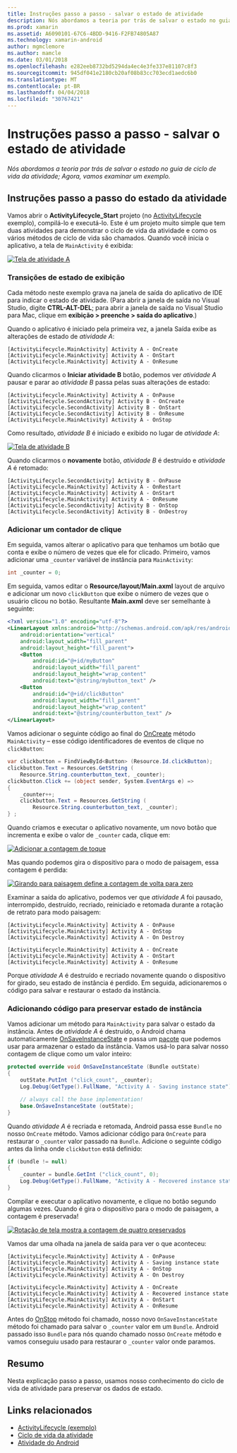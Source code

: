 ```yaml
---
title: Instruções passo a passo - salvar o estado de atividade
description: Nós abordamos a teoria por trás de salvar o estado no guia de ciclo de vida da atividade; Agora, vamos examinar um exemplo.
ms.prod: xamarin
ms.assetid: A6090101-67C6-4BDD-9416-F2FB74805A87
ms.technology: xamarin-android
author: mgmclemore
ms.author: mamcle
ms.date: 03/01/2018
ms.openlocfilehash: e282eeb8732bd5294da4ec4e3fe337e81107c8f3
ms.sourcegitcommit: 945df041e2180cb20af08b83cc703ecd1aedc6b0
ms.translationtype: MT
ms.contentlocale: pt-BR
ms.lasthandoff: 04/04/2018
ms.locfileid: "30767421"
---
```

# <a name="walkthrough---saving-the-activity-state"></a>Instruções passo a passo - salvar o estado de atividade

_Nós abordamos a teoria por trás de salvar o estado no guia de ciclo de vida da atividade; Agora, vamos examinar um exemplo._

## <a name="activity-state-walkthrough"></a>Instruções passo a passo do estado da atividade

Vamos abrir o **ActivityLifecycle_Start** projeto (no [ActivityLifecycle](https://developer.xamarin.com/samples/monodroid/ActivityLifecycle) exemplo), compilá-lo e executá-lo. Este é um projeto muito simple que tem duas atividades para demonstrar o ciclo de vida da atividade e como os vários métodos de ciclo de vida são chamados. Quando você inicia o aplicativo, a tela de `MainActivity` é exibida: 

[![Tela de atividade A](saving-state-images/01-activity-a-sml.png)](saving-state-images/01-activity-a.png#lightbox)

### <a name="viewing-state-transitions"></a>Transições de estado de exibição

Cada método neste exemplo grava na janela de saída do aplicativo de IDE para indicar o estado de atividade. (Para abrir a janela de saída no Visual Studio, digite **CTRL-ALT-DEL**; para abrir a janela de saída no Visual Studio para Mac, clique em **exibição > preenche > saída do aplicativo**.)

Quando o aplicativo é iniciado pela primeira vez, a janela Saída exibe as alterações de estado de *atividade A*: 

```shell
[ActivityLifecycle.MainActivity] Activity A - OnCreate
[ActivityLifecycle.MainActivity] Activity A - OnStart
[ActivityLifecycle.MainActivity] Activity A - OnResume
```

Quando clicarmos o **Iniciar atividade B** botão, podemos ver *atividade A* pausar e parar ao *atividade B* passa pelas suas alterações de estado: 

```shell
[ActivityLifecycle.MainActivity] Activity A - OnPause
[ActivityLifecycle.SecondActivity] Activity B - OnCreate
[ActivityLifecycle.SecondActivity] Activity B - OnStart
[ActivityLifecycle.SecondActivity] Activity B - OnResume
[ActivityLifecycle.MainActivity] Activity A - OnStop
```

Como resultado, *atividade B* é iniciado e exibido no lugar de *atividade A*: 

[![Tela de atividade B](saving-state-images/02-activity-b-sml.png)](saving-state-images/02-activity-b.png#lightbox)

Quando clicarmos o **novamente** botão, *atividade B* é destruído e *atividade A* é retomado: 

```shell
[ActivityLifecycle.SecondActivity] Activity B - OnPause
[ActivityLifecycle.MainActivity] Activity A - OnRestart
[ActivityLifecycle.MainActivity] Activity A - OnStart
[ActivityLifecycle.MainActivity] Activity A - OnResume
[ActivityLifecycle.SecondActivity] Activity B - OnStop
[ActivityLifecycle.SecondActivity] Activity B - OnDestroy
```
### <a name="adding-a-click-counter"></a>Adicionar um contador de clique

Em seguida, vamos alterar o aplicativo para que tenhamos um botão que conta e exibe o número de vezes que ele for clicado. Primeiro, vamos adicionar uma `_counter` variável de instância para `MainActivity`:

```csharp
int _counter = 0;
```

Em seguida, vamos editar o **Resource/layout/Main.axml** layout de arquivo e adicionar um novo `clickButton` que exibe o número de vezes que o usuário clicou no botão. Resultante **Main.axml** deve ser semelhante à seguinte: 

```xml
<?xml version="1.0" encoding="utf-8"?>
<LinearLayout xmlns:android="http://schemas.android.com/apk/res/android"
    android:orientation="vertical"
    android:layout_width="fill_parent"
    android:layout_height="fill_parent">
    <Button
        android:id="@+id/myButton"
        android:layout_width="fill_parent"
        android:layout_height="wrap_content"
        android:text="@string/mybutton_text" />
    <Button
        android:id="@+id/clickButton"
        android:layout_width="fill_parent"
        android:layout_height="wrap_content"
        android:text="@string/counterbutton_text" />
</LinearLayout>
```

Vamos adicionar o seguinte código ao final do [OnCreate](https://developer.xamarin.com/api/member/Android.App.Activity.OnCreate/p/Android.OS.Bundle/) método `MainActivity` &ndash; esse código identificadores de eventos de clique no `clickButton`:

```csharp
var clickbutton = FindViewById<Button> (Resource.Id.clickButton);
clickbutton.Text = Resources.GetString (
    Resource.String.counterbutton_text, _counter);
clickbutton.Click += (object sender, System.EventArgs e) =>
{
    _counter++;
    clickbutton.Text = Resources.GetString (
        Resource.String.counterbutton_text, _counter);
} ;
```

Quando criamos e executar o aplicativo novamente, um novo botão que incrementa e exibe o valor de `_counter` cada, clique em:

[![Adicionar a contagem de toque](saving-state-images/03-touched-sml.png)](saving-state-images/03-touched.png#lightbox)

Mas quando podemos gira o dispositivo para o modo de paisagem, essa contagem é perdida:

[![Girando para paisagem define a contagem de volta para zero](saving-state-images/05-rotate-nosave-sml.png)](saving-state-images/05-rotate-nosave.png#lightbox)

Examinar a saída do aplicativo, podemos ver que *atividade A* foi pausado, interrompido, destruído, recriado, reiniciado e retomada durante a rotação de retrato para modo paisagem: 

```shell
[ActivityLifecycle.MainActivity] Activity A - OnPause
[ActivityLifecycle.MainActivity] Activity A - OnStop
[ActivityLifecycle.MainActivity] Activity A - On Destroy

[ActivityLifecycle.MainActivity] Activity A - OnCreate
[ActivityLifecycle.MainActivity] Activity A - OnStart
[ActivityLifecycle.MainActivity] Activity A - OnResume
```

Porque *atividade A* é destruído e recriado novamente quando o dispositivo for girado, seu estado de instância é perdido. Em seguida, adicionaremos o código para salvar e restaurar o estado da instância.

### <a name="adding-code-to-preserve-instance-state"></a>Adicionando código para preservar estado de instância

Vamos adicionar um método para `MainActivity` para salvar o estado da instância. Antes de *atividade A* é destruído, o Android chama automaticamente [OnSaveInstanceState](https://developer.xamarin.com/api/member/Android.App.Activity.OnSaveInstanceState/p/Android.OS.Bundle/) e passa um [pacote](https://developer.xamarin.com/api/type/Android.OS.Bundle/) que podemos usar para armazenar o estado da instância. Vamos usá-lo para salvar nosso contagem de clique como um valor inteiro:

```csharp
protected override void OnSaveInstanceState (Bundle outState)
{
    outState.PutInt ("click_count", _counter);
    Log.Debug(GetType().FullName, "Activity A - Saving instance state");

    // always call the base implementation!
    base.OnSaveInstanceState (outState);    
}
```

Quando *atividade A* é recriada e retomada, Android passa esse `Bundle` no nosso `OnCreate` método. Vamos adicionar código para `OnCreate` para restaurar o `_counter` valor passado na `Bundle`. Adicione o seguinte código antes da linha onde `clickbutton` está definido: 

```csharp
if (bundle != null)
{
    _counter = bundle.GetInt ("click_count", 0);
    Log.Debug(GetType().FullName, "Activity A - Recovered instance state");
}
```

Compilar e executar o aplicativo novamente, e clique no botão segundo algumas vezes. Quando é gira o dispositivo para o modo de paisagem, a contagem é preservada!

[![Rotação de tela mostra a contagem de quatro preservados](saving-state-images/06-rotate-save-sml.png)](saving-state-images/06-rotate-save.png#lightbox)


Vamos dar uma olhada na janela de saída para ver o que aconteceu:
    
```shell
[ActivityLifecycle.MainActivity] Activity A - OnPause
[ActivityLifecycle.MainActivity] Activity A - Saving instance state
[ActivityLifecycle.MainActivity] Activity A - OnStop
[ActivityLifecycle.MainActivity] Activity A - On Destroy

[ActivityLifecycle.MainActivity] Activity A - OnCreate
[ActivityLifecycle.MainActivity] Activity A - Recovered instance state
[ActivityLifecycle.MainActivity] Activity A - OnStart
[ActivityLifecycle.MainActivity] Activity A - OnResume
``` 

Antes do [OnStop](https://developer.xamarin.com/api/member/Android.App.Activity.OnStop/) método foi chamado, nosso novo `OnSaveInstanceState` método foi chamado para salvar o `_counter` valor em um `Bundle`. Android passado isso `Bundle` para nós quando chamado nosso `OnCreate` método e vamos conseguiu usado para restaurar o `_counter` valor onde paramos.


## <a name="summary"></a>Resumo

Nesta explicação passo a passo, usamos nosso conhecimento do ciclo de vida de atividade para preservar os dados de estado. 



## <a name="related-links"></a>Links relacionados

- [ActivityLifecycle (exemplo)](https://developer.xamarin.com/samples/monodroid/ActivityLifecycle)
- [Ciclo de vida da atividade](~/android/app-fundamentals/activity-lifecycle/index.md)
- [Atividade do Android](https://developer.xamarin.com/api/type/Android.App.Activity/)
